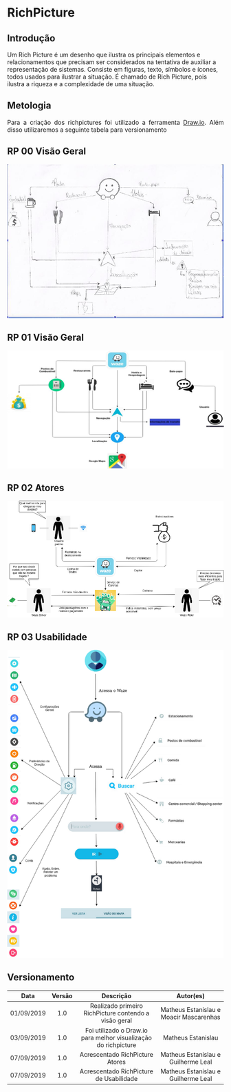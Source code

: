 # RichPicture

## Introdução
<p align="justify">

Um Rich Picture é um desenho que ilustra os principais elementos e relacionamentos que precisam ser considerados na tentativa de auxiliar a representação de sistemas. Consiste em figuras, texto, símbolos e ícones, todos usados ​​para ilustrar a situação. É chamado de Rich Picture, pois ilustra a riqueza e a complexidade de uma situação.
</p>

## Metologia
<p align="justify">
    Para a criação dos richpictures foi utilizado a ferramenta <a href="https://www.draw.io">Draw.io</a>. Além disso utilizaremos a seguinte tabela para versionamento
</p>

## RP 00 Visão Geral

[![Rich Picture 1](img/rich1.jpg)](img/rich1.jpg)



## RP 01 Visão Geral 

[![Rich Picture 2](img/richv2.jpg)](img/richv2.jpg)


## RP 02 Atores

[![RP 2](img/RP_Atores.png)](img/RP_Atores.png)


## RP 03 Usabilidade

[![RP 2](img/RP_Usabilidade.png)](img/RP_Usabilidade.png)


## Versionamento

|   Data   | Versão |           Descrição           |             Autor(es)              |
|:--------:|:------:|:-----------------------------:|:----------------------------------:|
| 01/09/2019 |  1.0   |    Realizado primeiro RichPicture contendo a visão geral    |  Matheus Estanislau e Moacir Mascarenhas|
| 03/09/2019 |  1.0   | Foi utilizado o Draw.io para melhor visualização do richpicture   |  Matheus Estanislau|
| 07/09/2019 |  1.0   | Acrescentado RichPicture Atores   |  Matheus Estanislau e Guilherme Leal|
| 07/09/2019 |  1.0   | Acrescentado RichPicture de Usabilidade   |  Matheus Estanislau e Guilherme Leal|